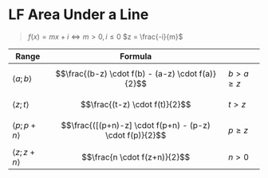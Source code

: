 # LF Area Under a Line

> $f(x)=mx+i \iff m \gt 0, i \leqslant 0$
> $z = \frac{-i}{m}$

| Range | Formula | |
|--|--|--|
| $\langle a;b \rangle$ | $$\frac{(b-z) \cdot f(b) - (a-z) \cdot f(a)}{2}$$ | $b \gt a \geqslant z$ |
| $\langle z;t \rangle$ | $$\frac{(t-z) \cdot f(t)}{2}$$ | $t \gt z$ |
| $\langle p;p+n \rangle$ | $$\frac{([(p+n)-z] \cdot f(p+n) - (p-z) \cdot f(p)}{2}$$ | $p \geqslant z$ |
| $\langle z;z+n \rangle$ | $$\frac{n \cdot f(z+n)}{2}$$ | $n \gt 0$ |
